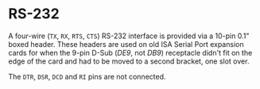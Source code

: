 # RS-232

A four-wire (`TX`, `RX`, `RTS`, `CTS`) RS-232 interface is provided via a 10-pin 0.1" boxed header. These headers are used on old ISA Serial Port expansion cards for when the 9-pin D-Sub (*DE9*, not *DB9*) receptacle didn't fit on the edge of the card and had to be moved to a second bracket, one slot over.

The `DTR`, `DSR`, `DCD` and `RI` pins are not connected.
